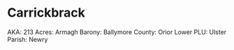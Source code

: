 # Carrickbrack

AKA: 213
Acres: Armagh
Barony: Ballymore
County: Orior Lower
PLU: Ulster
Parish: Newry